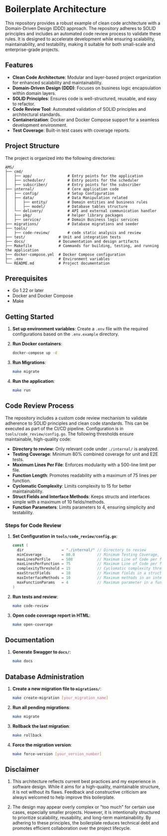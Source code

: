 # Boilerplate Architecture

This repository provides a robust example of clean code architecture with a Domain-Driven Design (DDD) approach. The repository adheres to SOLID principles and includes an automated code review process to validate these rules. It is designed to accelerate development while ensuring scalability, maintainability, and testability, making it suitable for both small-scale and enterprise-grade projects.

## Features

- **Clean Code Architecture**: Modular and layer-based project organization for enhanced scalability and maintainability.
- **Domain-Driven Design (DDD)**: Focuses on business logic encapsulation within domain layers.
- **SOLID Principles**: Ensures code is well-structured, reusable, and easy to refactor.
- **Code Review Tool**: Automated validation of SOLID principles and architectural standards.
- **Containerization**: Docker and Docker Compose support for a seamless development environment.
- **Test Coverage**: Built-in test cases with coverage reports.

## Project Structure

The project is organized into the following directories:

```
AMS/
├── cmd/                
│   ├── app/                # Entry points for the application
│   ├── scheduler/          # Entry points for the scheduler
│   ├── subscriber/         # Entry points for the subscriber
├── internal/               # Core application code
│   ├── config/             # Setup Configuration
│   ├── data/               # Data Manipulation related
│   │   ├── entity/         # Domain entities and business rules
│   │   ├── model/          # Database tables structure
│   └── delivery/           # API and external communication handler
│   ├── pkg/                # helper library packages
│   ├── service/            # Domain Business logic services
├── migrations/             # Database migrations and seeder
├── tools/                
│   ├── code-review/        # code static analysis and review
├── test/               # Unit and integration tests
├── docs/               # Documentation and design artifacts
├── Makefile            # Commands for building, testing, and running the application
├── docker-compose.yml  # Docker Compose configuration
├── .env                # Environment variables
└── README.md           # Project documentation
```

## Prerequisites

- Go 1.22 or later
- Docker and Docker Compose
- Make

## Getting Started

1. **Set up environment variables**:
   Create a `.env` file with the required configurations based on the `.env.example` directory.

2. **Run Docker containers**:
   ```bash
   docker-compose up -d
   ```
3. **Run Migrations**:
   ```bash
   make migrate
   ```
4. **Run the application**:
   ```bash
   make run
   ```

## Code Review Process

The repository includes a custom code review mechanism to validate adherence to SOLID principles and clean code standards. This can be executed as part of the CI/CD pipeline. Configuration is in `tools/code_review/config.go`. The following thresholds ensure maintainable, high-quality code:

- **Directory to review**: Only relevant code under `./internal/` is analyzed.
- **Testing Coverage**: Minimum 80% combined coverage for unit and E2E tests.
- **Maximum Lines Per File**: Enforces modularity with a 500-line limit per file.
- **Function Length**: Promotes readability with a maximum of 75 lines per function.
- **Cyclomatic Complexity**: Limits complexity to 15 for better maintainability.
- **Struct Fields and Interface Methods**: Keeps structs and interfaces simple with a maximum of 10 fields/methods.
- **Function Parameters**: Limits parameters to 4, ensuring simplicity and testability.

### Steps for Code Review

1. **Set Configuration in `tools/code_review/config.go`**:
   ```go
   const (
     dir                 = "./internal/" // Directory to review
     minCoverage         = 80.0          // Minimum Testing Coverage, Unit and E2E Test combining
     maxLinesPerFile     = 500           // Maximum Line of Code per file
     maxLinesPerFunction = 75            // Maximum Line of Code per function
     complexityThreshold = 15            // Cyclomatic complexity threshold
     maxStructFields     = 10            // Maximum fields in a struct
     maxInterfaceMethods = 10            // Maximum methods in an interface
     maxFunctionParams   = 4             // Maximum parameter in a function
   )
   ```
2. **Run tests and review**:
   ```bash
   make code-review
   ```
3. **Open code coverage report in HTML**:
   ```bash
   make open-coverage
   ```
 
## Documentation

1. **Generate Swagger to `docs/`**:
   ```bash
   make docs
   ```
## Database Administration

1. **Create a new migration file to `migrations/`**:
   ```bash
   make create-migration [your_migration_name]
   ```
2. **Run all pending migrations**:
   ```bash
   make migrate
   ```
3. **Rollback the last migration**:
   ```bash
   make rollback
   ```
4. **Force the migration version**:
   ```bash
   make force-version [your_version_number]
   ```

## Disclaimer

1. This architecture reflects current best practices and my experience in software design. While it aims for a high-quality, maintainable structure, it is not without its flaws. Feedback and constructive criticism are always welcomed to help improve this boilerplate.

2. The design may appear overly complex or "too much" for certain use cases, especially smaller projects. However, it is intentionally structured to prioritize scalability, reusability, and long-term maintainability. By adhering to these principles, the boilerplate reduces technical debt and promotes efficient collaboration over the project lifecycle.
